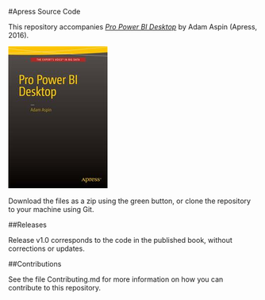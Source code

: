 #Apress Source Code

This repository accompanies [*Pro Power BI Desktop*](http://www.apress.com/9781484218044) by Adam Aspin (Apress, 2016).

![Cover image](9781484218044.jpg)

Download the files as a zip using the green button, or clone the repository to your machine using Git.

##Releases

Release v1.0 corresponds to the code in the published book, without corrections or updates.

##Contributions

See the file Contributing.md for more information on how you can contribute to this repository.
